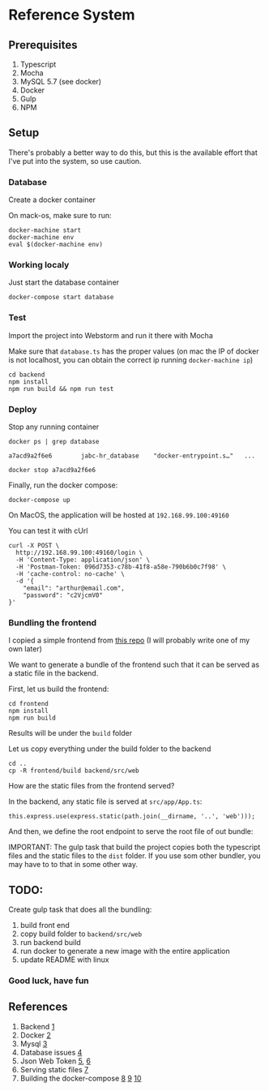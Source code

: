 # Reference System

## Prerequisites


1. Typescript
1. Mocha
1. MySQL 5.7 (see docker)
1. Docker
1. Gulp
1. NPM


## Setup

There's probably a better way to do this, but this is the available effort that I've put into the system, so use caution.


### Database

Create a docker container

On mack-os, make sure to run:

```
docker-machine start
docker-machine env
eval $(docker-machine env)
```

### Working localy

Just start the database container

```
docker-compose start database
```

### Test

Import the project into Webstorm and run it there with Mocha


Make sure that `database.ts` has the proper values (on mac the IP of docker is not localhost, you can obtain the correct ip running `docker-machine ip`)

```
cd backend
npm install
npm run build && npm run test
```


### Deploy

Stop any running container

```
docker ps | grep database
```
```
a7acd9a2f6e6        jabc-hr_database    "docker-entrypoint.s…"   ...
```
```
docker stop a7acd9a2f6e6
```

Finally, run the docker compose:

```
docker-compose up
```

On MacOS, the application will be hosted at `192.168.99.100:49160`

You can test it with cUrl

```
curl -X POST \
  http://192.168.99.100:49160/login \
  -H 'Content-Type: application/json' \
  -H 'Postman-Token: 096d7353-c78b-41f8-a58e-790b6b0c7f98' \
  -H 'cache-control: no-cache' \
  -d '{
	"email": "arthur@email.com",
    "password": "c2VjcmV0"
}'
```

### Bundling the frontend

I copied a simple frontend from [this repo](https://github.com/ericelliott/react-hello) (I will probably write one of my own later) 

We want to generate a bundle of the frontend such that it can be served as a static file in the backend.

First, let us build the frontend:

```
cd frontend
npm install
npm run build
```

Results will be under the `build` folder

Let us copy everything under the build folder to the backend

```
cd ..
cp -R frontend/build backend/src/web
```

How are the static files from the frontend served?

In the backend, any static file is served at `src/app/App.ts`:

```
this.express.use(express.static(path.join(__dirname, '..', 'web')));
```

And then, we define the root endpoint to serve the root file of out bundle:

IMPORTANT: The gulp task that build the project copies both the typescript files and the static files to the `dist` folder.
If you use som other bundler, you may have to to that in some other way.


## TODO:

Create gulp task that does all the bundling:

1. build front end
1. copy build folder to `backend/src/web`
1. run backend build
1. run docker to generate a new image with the entire application
1. update README with linux

### Good luck, have fun



## References

1. Backend [1](https://mherman.org/blog/developing-a-restful-api-with-node-and-typescript/)
1. Docker [2](https://medium.com/@lvthillo/customize-your-mysql-database-in-docker-723ffd59d8fb)
1. Mysql [3](https://github.com/mysqljs/mysql)
1. Database issues [4](https://stackoverflow.com/questions/51046665/mocha-hangs-after-tests-have-finished)
1. Json Web Token [5](https://jwt.io/introduction/), [6](https://medium.com/dev-bits/a-guide-for-adding-jwt-token-based-authentication-to-your-single-page-nodejs-applications-c403f7cf04f4)
1. Serving static files [7](https://appdividend.com/2018/11/24/how-to-serve-static-files-in-express/)
1. Building the docker-compose [8](https://github.com/matfin/docker-node-app) [9](https://blog.morizyun.com/javascript/docker-dockerfile-basic-nodejs.html) [10](https://nodejs.org/en/docs/guides/nodejs-docker-webapp/)

